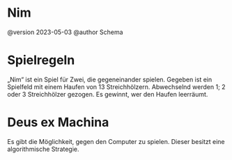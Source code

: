 # Nim

@version 2023-05-03
@author Schema

# Spielregeln
„Nim“ ist ein Spiel für Zwei, die gegeneinander spielen.
Gegeben ist ein Spielfeld mit einem Haufen von 13 Streichhölzern.
Abwechselnd werden 1; 2 oder 3 Streichhölzer gezogen.
Es gewinnt, wer den Haufen leerräumt.

# Deus ex Machina
Es gibt die Möglichkeit, gegen den Computer zu spielen. Dieser besitzt eine algorithmische Strategie.
